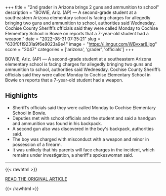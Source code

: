 +++
title = "2nd grader in Arizona brings 2 guns and ammunition to school"
description = "BOWIE, Ariz. (AP) — A second-grade student at a southeastern Arizona elementary school is facing charges for allegedly bringing two guns and ammunition to school, authorities said Wednesday. Cochise County Sheriff’s officials said they were called Monday to Cochise Elementary School in Bowie on reports that a 7-year-old student had a weapon."
date = "2022-08-31 07:35:21"
slug = "630f0f19231a9f6e8023a9e4"
image = "https://i.imgur.com/WBvxar8.jpg"
score = "2047"
categories = ['arizona', 'grader', 'officials']
+++

BOWIE, Ariz. (AP) — A second-grade student at a southeastern Arizona elementary school is facing charges for allegedly bringing two guns and ammunition to school, authorities said Wednesday. Cochise County Sheriff’s officials said they were called Monday to Cochise Elementary School in Bowie on reports that a 7-year-old student had a weapon.

## Highlights

- Sheriff’s officials said they were called Monday to Cochise Elementary School in Bowie.
- Deputies met with school officials and the student and said a handgun and ammunition was found in his backpack.
- A second gun also was discovered in the boy's backpack, authorities said.
- The boy was charged with misconduct with a weapon and minor in possession of a firearm.
- It was unlikely that his parents will face charges in the incident, which remains under investigation, a sheriff's spokeswoman said.

---

{{< rawhtml >}}
  <p class="article-category">
    <a target="_blank" href="https://apnews.com/article/arizona-a04861b0fdc0c7b44ad79c07ebff6464">READ THE ORIGINAL ARTICLE</a>
  </p>
{{< /rawhtml >}}
